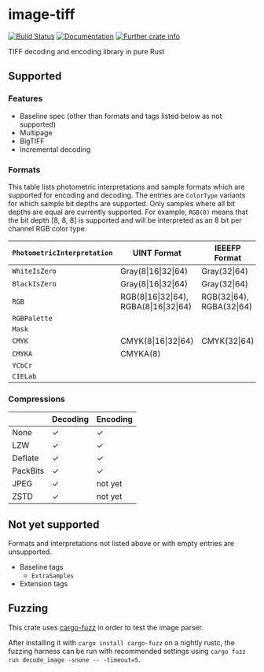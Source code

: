 # image-tiff
[![Build Status](https://github.com/image-rs/image-tiff/actions/workflows/rust.yml/badge.svg?branch=main)](https://github.com/image-rs/image-tiff/actions)
[![Documentation](https://docs.rs/tiff/badge.svg)](https://docs.rs/tiff)
[![Further crate info](https://img.shields.io/crates/v/tiff.svg)](https://crates.io/crates/tiff)

TIFF decoding and encoding library in pure Rust

## Supported

### Features
- Baseline spec (other than formats and tags listed below as not supported)
- Multipage
- BigTIFF
- Incremental decoding

### Formats
This table lists photometric interpretations and sample formats which are supported for encoding and decoding. The entries are `ColorType` variants for which sample bit depths are supported. Only samples where all bit depths are equal are currently supported. For example, `RGB(8)` means that the bit depth [8, 8, 8] is supported and will be interpreted as an 8 bit per channel RGB color type.

| `PhotometricInterpretation` | UINT Format                             | IEEEFP Format             |
| --------------------------- | --------------------------------------- | ------------------------- |
| `WhiteIsZero`               | Gray(8\|16\|32\|64)                     | Gray(32\|64)              |
| `BlackIsZero`               | Gray(8\|16\|32\|64)                     | Gray(32\|64)              |
| `RGB`                       | RGB(8\|16\|32\|64), RGBA(8\|16\|32\|64) | RGB(32\|64), RGBA(32\|64) |
| `RGBPalette`                |                                         |                           |
| `Mask`                      |                                         |                           |
| `CMYK`                      | CMYK(8\|16\|32\|64)                     | CMYK(32\|64)              |
| `CMYKA`                     | CMYKA(8)                                |                           |
| `YCbCr`                     |                                         |                           |
| `CIELab`                    |                                         |                           |

### Compressions

|          | Decoding | Encoding |
| -------- | -------- | -------- |
| None     | ✓        | ✓        |
| LZW      | ✓        | ✓        |
| Deflate  | ✓        | ✓        |
| PackBits | ✓        | ✓        |
| JPEG     | ✓        | not yet  |
| ZSTD     | ✓        | not yet  |


## Not yet supported

Formats and interpretations not listed above or with empty entries are unsupported.

- Baseline tags
  - `ExtraSamples`
- Extension tags

## Fuzzing

This crate uses [cargo-fuzz](https://github.com/rust-fuzz/cargo-fuzz) in order to test the image parser.

After installing it with `cargo install cargo-fuzz` on a nightly rustc, the
fuzzing harness can be run with recommended settings using 
`cargo fuzz run decode_image -snone -- -timeout=5`.
